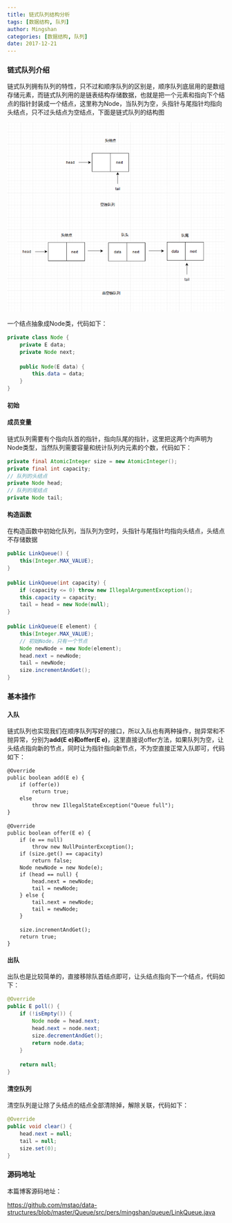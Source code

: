 ```yaml
---
title: 链式队列结构分析
tags: [数据结构, 队列]
author: Mingshan
categories: [数据结构, 队列]
date: 2017-12-21
---
```


### 链式队列介绍
链式队列拥有队列的特性，只不过和顺序队列的区别是，顺序队列底层用的是数组存储元素，而链式队列用的是链表结构存储数据，也就是把一个元素和指向下个结点的指针封装成一个结点，这里称为Node，当队列为空，头指针与尾指针均指向头结点，只不过头结点为空结点，下面是链式队列的结构图

![image](/images/LinkQueue.png)

一个结点抽象成Node类，代码如下：

```java
private class Node {
    private E data;
    private Node next;

    public Node(E data) {
        this.data = data;
    }
}
```
<!-- more -->

#### 初始

#### 成员变量

链式队列需要有个指向队首的指针，指向队尾的指针，这里把这两个均声明为Node类型，当然队列需要容量和统计队列内元素的个数，代码如下：

```java
private final AtomicInteger size = new AtomicInteger();
private final int capacity;
// 队列的头结点
private Node head;
// 队列的尾结点
private Node tail;

```

#### 构造函数

在构造函数中初始化队列，当队列为空时，头指针与尾指针均指向头结点，头结点不存储数据


```java
public LinkQueue() {
    this(Integer.MAX_VALUE);
}

public LinkQueue(int capacity) {
    if (capacity <= 0) throw new IllegalArgumentException();
    this.capacity = capacity;
    tail = head = new Node(null);
}

public LinkQueue(E element) {
    this(Integer.MAX_VALUE);
    // 初始Node，只有一个节点
    Node newNode = new Node(element);
    head.next = newNode;
    tail = newNode;
    size.incrementAndGet();
}
```

### 基本操作

#### 入队
链式队列也实现我们在顺序队列写好的接口，所以入队也有两种操作，抛异常和不抛异常，分别为**add(E e)**和**offer(E e)**，这里直接说offer方法，如果队列为空，让头结点指向新的节点，同时让为指针指向新节点，不为空直接正常入队即可，代码如下：

```
@Override
public boolean add(E e) {
    if (offer(e))
        return true;
    else
        throw new IllegalStateException("Queue full");
}

@Override
public boolean offer(E e) {
    if (e == null)
        throw new NullPointerException();
    if (size.get() == capacity)
        return false;
    Node newNode = new Node(e);
    if (head == null) {
        head.next = newNode;
        tail = newNode;
    } else {
        tail.next = newNode;
        tail = newNode;
    }

    size.incrementAndGet();
    return true;
}
```


#### 出队

出队也是比较简单的，直接移除队首结点即可，让头结点指向下一个结点，代码如下：


```java
@Override
public E poll() {
    if (!isEmpty()) {
        Node node = head.next;
        head.next = node.next;
        size.decrementAndGet();
        return node.data;
    }

    return null;
}
```

#### 清空队列

清空队列是让除了头结点的结点全部清除掉，解除关联，代码如下：

```java
@Override
public void clear() {
    head.next = null;
    tail = null;
    size.set(0);
}

```

### 源码地址

本篇博客源码地址：

https://github.com/mstao/data-structures/blob/master/Queue/src/pers/mingshan/queue/LinkQueue.java